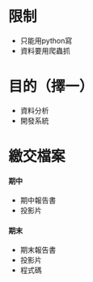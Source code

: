 # 限制
- 只能用python寫
- 資料要用爬蟲抓
# 目的（擇一）
- 資料分析
- 開發系統
# 繳交檔案
#### 期中
- 期中報告書
- 投影片
#### 期末
- 期末報告書
- 投影片
- 程式碼
